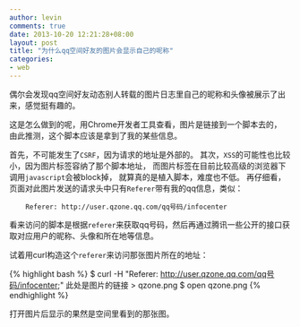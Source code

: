```yaml
---
author: levin
comments: true
date: 2013-10-20 12:21:28+08:00
layout: post
title: "为什么qq空间好友的图片会显示自己的呢称"
categories:
- web
---
```




偶尔会发现qq空间好友动态别人转载的图片日志里自己的昵称和头像被展示了出来，感觉挺有趣的。

这是怎么做到的呢<!-- more -->，用Chrome开发者工具查看，图片是链接到一个脚本去的，
由此推测，这个脚本应该是拿到了我的某些信息。

首先，不可能发生了`CSRF`，因为请求的地址是外部的。
其次，`XSS`的可能性也比较小，因为图片标签容纳了那个脚本地址，
而图片标签在目前比较高级的浏览器下调用`javascript`会被block掉，
就算真的是植入脚本，难度也不低。
再仔细看，页面对此图片发送的请求头中只有`Referer`带有我的qq信息，类似：

        Referer: http://user.qzone.qq.com/qq号码/infocenter

看来访问的脚本是根据`referer`来获取qq号码，然后再通过腾讯一些公开的接口获取对应用户的昵称、头像和所在地等信息。

试着用curl构造这个`referer`来访问那张图片所在的地址：

{% highlight bash %}
    $ curl -H "Referer: http://user.qzone.qq.com/qq号码/infocenter;" 此处是图片的链接 > qzone.png
    $ open qzone.png
{% endhighlight %}

打开图片后显示的果然是空间里看到的那张图。

